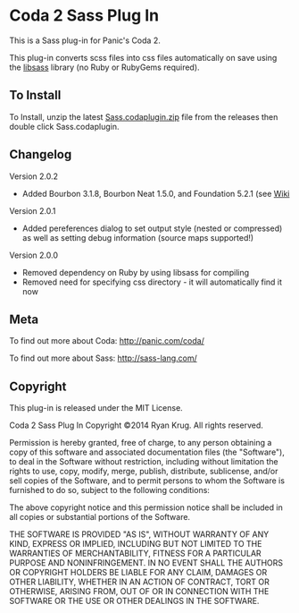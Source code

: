 # Coda 2 Sass Plug In

This is a Sass plug-in for Panic's Coda 2.

This plug-in converts scss files into css files automatically on save using the [libsass](https://github.com/hcatlin/libsass) library (no Ruby or RubyGems required).

## To Install

To Install, unzip the latest [Sass.codaplugin.zip](https://github.com/keegnotrub/coda-sass-plugin/releases) file from the releases then double click Sass.codaplugin.

## Changelog

Version 2.0.2
- Added Bourbon 3.1.8, Bourbon Neat 1.5.0, and Foundation 5.2.1 (see [Wiki](https://github.com/keegnotrub/coda-sass-plugin/wiki/Included-Sass-Libraries)

Version 2.0.1
- Added pereferences dialog to set output style (nested or compressed) as well as setting debug information (source maps supported!)

Version 2.0.0
- Removed dependency on Ruby by using libsass for compiling
- Removed need for specifying css directory - it will automatically find it now

## Meta

To find out more about Coda:
http://panic.com/coda/

To find out more about Sass:
http://sass-lang.com/

## Copyright

This plug-in is released under the MIT License.

Coda 2 Sass Plug In
Copyright ©2014 Ryan Krug. All rights reserved.

Permission is hereby granted, free of charge, to any person obtaining a copy of this software and associated documentation files (the "Software"), to deal in the Software without restriction, including without limitation the rights to use, copy, modify, merge, publish, distribute, sublicense, and/or sell copies of the Software, and to permit persons to whom the Software is furnished to do so, subject to the following conditions:

The above copyright notice and this permission notice shall be included in all copies or substantial portions of the Software.

THE SOFTWARE IS PROVIDED "AS IS", WITHOUT WARRANTY OF ANY KIND, EXPRESS OR IMPLIED, INCLUDING BUT NOT LIMITED TO THE WARRANTIES OF MERCHANTABILITY, FITNESS FOR A PARTICULAR PURPOSE AND NONINFRINGEMENT. IN NO EVENT SHALL THE AUTHORS OR COPYRIGHT HOLDERS BE LIABLE FOR ANY CLAIM, DAMAGES OR OTHER LIABILITY, WHETHER IN AN ACTION OF CONTRACT, TORT OR OTHERWISE, ARISING FROM, OUT OF OR IN CONNECTION WITH THE SOFTWARE OR THE USE OR OTHER DEALINGS IN THE SOFTWARE.
